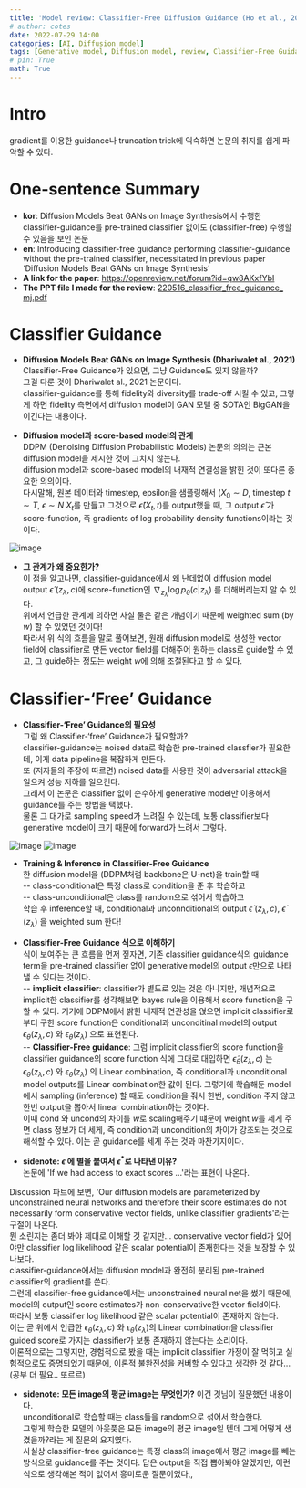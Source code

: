 ```yaml
---
title: 'Model review: Classifier-Free Diffusion Guidance (Ho et al., 2021)'
# author: cotes
date: 2022-07-29 14:00
categories: [AI, Diffusion model]
tags: [Generative model, Diffusion model, review, Classifier-Free Guidance, Classifier Guidance]
# pin: True
math: True
---
```

# Intro
gradient를 이용한 guidance나 truncation trick에 익숙하면 논문의 취지를 쉽게 파악할 수 있다.  

# One-sentence Summary
- **kor**: Diffusion Models Beat GANs on Image Synthesis에서 수행한 classifier-guidance를 pre-trained classifier 없이도 (classifier-free) 수행할 수 있음을 보인 논문  
- **en**: Introducing classifier-free guidance performing classifier-guidance without the pre-trained classifier, necessitated in previous paper ‘Diffusion Models Beat GANs on Image Synthesis’  
- **A link for the paper**: <https://openreview.net/forum?id=qw8AKxfYbI>
- **The PPT file I made for the review**: [220516_classifier_free_guidance_ mj.pdf](https://github.com/mjbooo/mjbooo.github.io/files/9216156/220516_classifier_free_guidance_with_ref_mj.pdf)

# Classifier Guidance
- **Diffusion Models Beat GANs on Image Synthesis (Dhariwalet al., 2021)**  
Classifier-Free Guidance가 있으면, 그냥 Guidance도 있지 않을까?  
그걸 다룬 것이 Dhariwalet al., 2021 논문이다.  
classifier-guidance를 통해 fidelity와 diversity를 trade-off 시킬 수 있고, 그렇게 하면 fidelity 측면에서 diffusion model이 GAN 모델 중 SOTA인 BigGAN을 이긴다는 내용이다.  

- **Diffusion model과 score-based model의 관계**  
DDPM (Denoising Diffusion Probabilistic Models) 논문의 의의는 근본 diffusion model을 제시한 것에 그치지 않는다.  
diffusion model과 score-based model의 내재적 연결성을 밝힌 것이 또다른 중요한 의의이다.  
다시말해, 원본 데이터와 timestep, epsilon을 샘플링해서 ($X_0\sim D$, timestep $t\sim T$, $\epsilon \sim N$ $X_t$를 만들고 그것으로 $\hat{\epsilon} (X_t, t)$를 output했을 때, 그 output $\hat{\epsilon}$ 가 score-function, 즉 gradients of log probability density functions이라는 것이다.  

<!-- 6p 사진 -->
![image](https://user-images.githubusercontent.com/58580193/181918422-cdcb8457-2693-44f7-971b-b865a9bbe866.png)

- **그 관계가 왜 중요한가?**  
이 점을 알고나면, classifier-guidance에서 왜 난데없이 diffusion model output $\hat{\epsilon}$ ${(z_{\lambda},c)}$에 score-function인 $\nabla_{z_{\lambda}} \log p_{\theta} (c|z_{\lambda})$ 를 더해버리는지 알 수 있다.  
위에서 언급한 관계에 의하면 사실 둘은 같은 개념이기 때문에 weighted sum (by $w$) 할 수 있었던 것이다!  
따라서 위 식의 흐름을 말로 풀어보면, 원래 diffusion model로 생성한 vector field에 classifier로 만든 vector field를 더해주어 원하는 class로 guide할 수 있고, 그 guide하는 정도는 weight $w$에 의해 조절된다고 할 수 있다. 


# Classifier-‘Free’ Guidance      
- **Classifier-‘Free’ Guidance의 필요성**  
그럼 왜 Classifier-‘free’ Guidance가 필요할까?  
classifier-guidance는 noised data로 학습한 pre-trained classfier가 필요한데, 이게 data pipeline을 복잡하게 만든다.  
또 (저자들의 주장에 따르면) noised data를 사용한 것이 adversarial attack을 일으켜 성능 저하를 일으킨다.  
그래서 이 논문은 classifier 없이 순수하게 generative model만 이용해서 guidance를 주는 방법을 택했다.  
물론 그 대가로 sampling speed가 느려질 수 있는데, 보통 classifier보다 generative model이 크기 때문에 forward가 느려서 그렇다.

<!-- 10, 11p 사진 -->
![image](https://user-images.githubusercontent.com/58580193/181918435-16dced49-88d7-4c29-bb2d-04ec706449ec.png)
![image](https://user-images.githubusercontent.com/58580193/181918446-63fba8bf-6962-46b3-b11c-33eddc4a7082.png)

- **Training & Inference in Classifier-Free Guidance**  
한 diffusion model을 (DDPM처럼 backbone은 U-net)을 train할 때  
-- class-conditional은 특정 class로 condition을 준 후 학습하고  
-- class-unconditional은 class를 random으로 섞어서 학습하고  
학습 후 inference할 때, conditional과 unconnditional의 output $\hat{\epsilon}$ ${(z_{\lambda},c)}$, $\hat{\epsilon}$ ${(z_{\lambda})}$ 을 weighted sum 한다!

- **Classifier-Free Guidance 식으로 이해하기**  
식이 보여주는 큰 흐름을 먼저 짚자면, 기존 classifier guidance식의 guidance term을 pre-trained classifier 없이 generative model의 output $\epsilon$만으로 나타낼 수 있다는 것이다.  
-- **implicit classifier**: classifier가 별도로 있는 것은 아니지만, 개념적으로 implicit한 classifier를 생각해보면 bayes rule을 이용해서 score function을 구할 수 있다. 
거기에 DDPM에서 밝힌 내재적 연관성을 얹으면 implicit classifier로부터 구한 score function은 conditional과 unconditinal  model의 output  $\epsilon_{\theta} (z_{\lambda}, c)$ 와 $\epsilon_{\theta} (z_{\lambda})$ 으로 표현된다.  
-- **Classifier-Free guidance**: 그럼 implicit classifier의 score function을 classifier guidance의 score function 식에 그대로 대입하면 $\tilde\epsilon_{\theta} (z_{\lambda}, c)$ 는 $\epsilon_{\theta} (z_{\lambda}, c)$ 와 $\epsilon_{\theta} (z_{\lambda})$ 의 Linear combination, 즉  conditional과 unconditional model outputs를 Linear combination한 값이 된다. 
그렇기에 학습해둔 model에서 sampling (inference) 할 때도 condition을 줘서 한번, condition 주지 않고 한번 output을 뽑아서 linear combination하는 것이다.  
이때 cond 와 uncond의 차이를 $w$로 scaling해주기 떄문에 weight $w$를 세게 주면 class 정보가 더 세게, 즉 condition과 uncondition의 차이가 강조되는 것으로 해석할 수 있다.
이는 곧 guidance를 세게 주는 것과 마찬가지이다.  


- **sidenote: $\epsilon$ 에 별을 붙여서 $\epsilon^*$로 나타낸 이유?**  
논문에 'If we had access to exact scores ...'라는 표현이 나온다.  
<!-- 그런데 classifier-free guidance에서는 unconditional과 conditional case가 generative model을 share하는 형태이다.   -->
Discussion 파트에 보면, 'Our diffusion models are parameterized by unconstrained neural networks and therefore their score estimates do not necessarily form conservative vector fields, unlike classifier gradients'라는 구절이 나온다.  
뭔 소린지는 좀더 봐야 제대로 이해할 것 같지만... conservative vector field가 있어야만 classifier log likelihood 같은 scalar potential이 존재한다는 것을 보장할 수 있나보다.  
classifier-guidance에서는 diffusion model과 완전히 분리된 pre-trained classifier의 gradient를 쓴다.  
그런데 classifier-free guidance에서는 unconstrained neural net을 썼기 때문에, model의 output인 score estimates가 non-conservative한 vector field이다.  
따라서 보통 classifier log likelihood 같은 scalar potential이 존재하지 않는다.  
이는 곧 위에서 언급한 $\epsilon_{\theta} (z_{\lambda}, c)$ 와 $\epsilon_{\theta} (z_{\lambda})$의 Linear combination을 classifier guided score로 가지는 classifier가 보통 존재하지 않는다는 소리이다.  
이론적으로는 그렇지만, 경험적으로 봤을 때는 implicit classifier 가정이 잘 먹히고 실험적으로도 증명되었기 때문에, 이론적 불완전성을 커버할 수 있다고 생각한 것 같다...(공부 더 필요.. 또르르)
<!-- 따라서 forward 과정에서 $\hat{\epsilon}$ ${(z_{\lambda},c)}$, $\hat{\epsilon}$ ${(z_{\lambda})}$ 를 완전히 분리해서 생각할 수 없다.   -->
<!-- 하지만 모델 $\epsilon_{\theta}$가 마치 분리된 것처럼 각각을 잘 estimate한다고 치고 implicit classifier 식을 도출하는 것 같다. -->

- **sidenote: 모든 image의 평균 image는 무엇인가?**
이건 겻님이 질문했던 내용이다.  
unconditional로 학습할 때는 class들을 random으로 섞어서 학습한다.  
그렇게 학습한 모델의 아웃풋은 모든 image의 평균 image일 텐데 그게 어떻게 생겼을까?라는 게 질문의 요지였다.  
사실상 classifier-free guidance는 특정 class의 image에서 평균 image를 빼는 방식으로 guidance를 주는 것이다.
답은 output을 직접 뽑아봐야 알겠지만, 이런 식으로 생각해본 적이 없어서 흥미로운 질문이었다,,